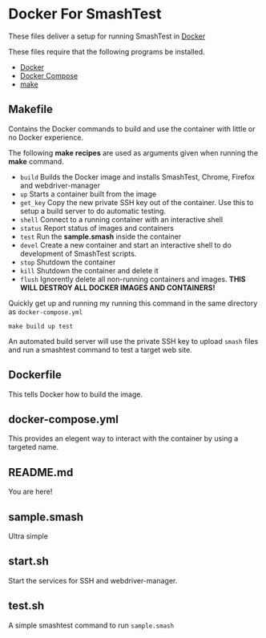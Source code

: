 # Docker For SmashTest
These files deliver a setup for running SmashTest in [Docker](https://github.com/docker/docker-ce)

These files require that the following programs be installed.
 - [Docker](https://www.docker.com/)
 - [Docker Compose](https://docs.docker.com/compose/)
 - [make](https://www.gnu.org/software/make/)

## Makefile
Contains the Docker commands to build and use the container with little or no Docker experience.

The following **make recipes** are used as arguments given when running the **make** command.
 - ``build`` Builds the Docker image and installs SmashTest, Chrome, Firefox and webdriver-manager
 - ``up`` Starts a container built from the image
 - ``get_key`` Copy the new private SSH key out of the container. Use this to setup a build server to do automatic testing.
 - ``shell`` Connect to a running container with an interactive shell
 - ``status`` Report status of images and containers
 - ``test`` Run the **sample.smash** inside the container
 - ``devel`` Create a new container and start an interactive shell to do development of SmashTest scripts.
 - ``stop`` Shutdown the container
 - ``kill`` Shutdown the container and delete it
 - ``flush`` Ignorently delete all non-running containers and images. **THIS WILL DESTROY ALL DOCKER IMAGES AND CONTAINERS!**

Quickly get up and running my running this command in the same directory as ``docker-compose.yml``
```make
make build up test
```

An automated build server will use the private SSH key to upload ``smash`` files and run a smashtest command to test a target web site.

## Dockerfile
This tells Docker how to build the image.

## docker-compose.yml
This provides an elegent way to interact with the container by using a targeted name.

## README.md
You are here!

## sample.smash
Ultra simple 

## start.sh
Start the services for SSH and webdriver-manager.

## test.sh
A simple smashtest command to run ``sample.smash``
